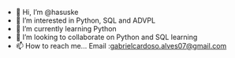 - 👋 Hi, I’m @hasuske
- 👀 I’m interested in Python, SQL and ADVPL
- 🌱 I’m currently learning Python
- 💞️ I’m looking to collaborate on Python and SQL learning
- 📫 How to reach me... Email :gabrielcardoso.alves07@gmail.com

<!---
hasuske/hasuske is a ✨ special ✨ repository because its `README.md` (this file) appears on your GitHub profile.
You can click the Preview link to take a look at your changes.
--->
